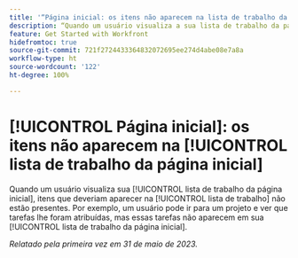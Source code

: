 ```yaml
---
title: '“Página inicial: os itens não aparecem na lista de trabalho da página inicial”'
description: “Quando um usuário visualiza a sua lista de trabalho da página inicial, itens que deveriam aparecer na lista não estão presentes. Por exemplo, um usuário pode ir para um projeto e ver que tarefas lhe foram atribuídas, mas essas tarefas não aparecem em sua lista de trabalho da página inicial.”
feature: Get Started with Workfront
hidefromtoc: true
source-git-commit: 721f2724433364832072695ee274d4abe08e7a8a
workflow-type: ht
source-wordcount: '122'
ht-degree: 100%

---
```



# [!UICONTROL Página inicial]: os itens não aparecem na [!UICONTROL lista de trabalho da página inicial]

Quando um usuário visualiza sua [!UICONTROL lista de trabalho da página inicial], itens que deveriam aparecer na [!UICONTROL lista de trabalho] não estão presentes. Por exemplo, um usuário pode ir para um projeto e ver que tarefas lhe foram atribuídas, mas essas tarefas não aparecem em sua [!UICONTROL lista de trabalho da página inicial].

_Relatado pela primeira vez em 31 de maio de 2023._

